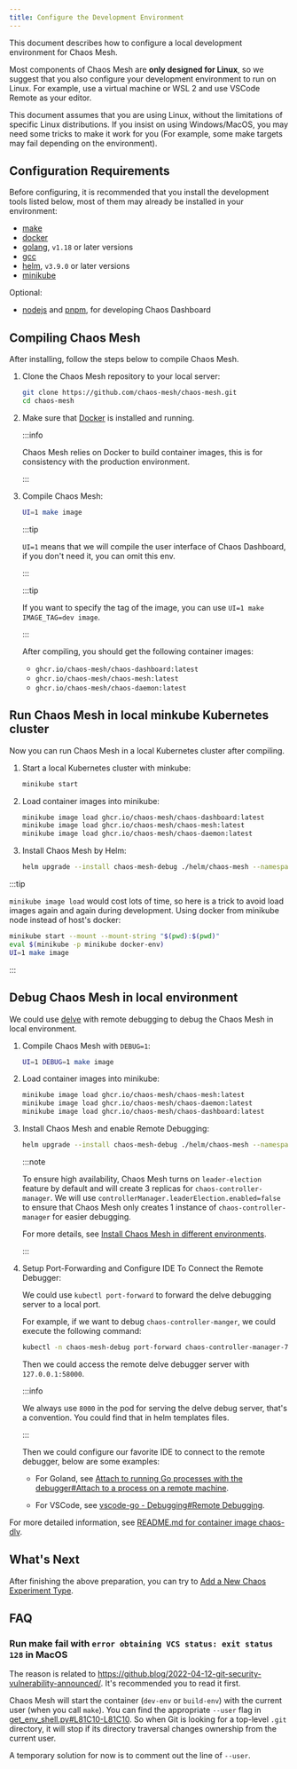 ```yaml
---
title: Configure the Development Environment
---
```


This document describes how to configure a local development environment for Chaos Mesh.

Most components of Chaos Mesh are **only designed for Linux**, so we suggest that you also configure your development environment to run on Linux. For example, use a virtual machine or WSL 2 and use VSCode Remote as your editor.

This document assumes that you are using Linux, without the limitations of specific Linux distributions. If you insist on using Windows/MacOS, you may need some tricks to make it work for you (For example, some make targets may fail depending on the environment).

## Configuration Requirements

Before configuring, it is recommended that you install the development tools listed below, most of them may already be installed in your environment:

- [make](https://www.gnu.org/software/make/)
- [docker](https://docs.docker.com/install/)
- [golang](https://go.dev/doc/install), `v1.18` or later versions
- [gcc](https://gcc.gnu.org/)
- [helm](https://helm.sh/), `v3.9.0` or later versions
- [minikube](https://minikube.sigs.k8s.io/docs/start/)

Optional:

- [nodejs](https://nodejs.org/en/) and [pnpm](https://pnpm.io/), for developing Chaos Dashboard

## Compiling Chaos Mesh

After installing, follow the steps below to compile Chaos Mesh.

1. Clone the Chaos Mesh repository to your local server:

   ```bash
   git clone https://github.com/chaos-mesh/chaos-mesh.git
   cd chaos-mesh
   ```

2. Make sure that [Docker](https://docs.docker.com/install/) is installed and running.

   :::info

   Chaos Mesh relies on Docker to build container images, this is for consistency with the production environment.

   :::

3. Compile Chaos Mesh:

   ```bash
   UI=1 make image
   ```

   :::tip

   `UI=1` means that we will compile the user interface of Chaos Dashboard, if you don't need it, you can omit this env.

   :::

   :::tip

   If you want to specify the tag of the image, you can use `UI=1 make IMAGE_TAG=dev image`.

   :::

   After compiling, you should get the following container images:

   - `ghcr.io/chaos-mesh/chaos-dashboard:latest`
   - `ghcr.io/chaos-mesh/chaos-mesh:latest`
   - `ghcr.io/chaos-mesh/chaos-daemon:latest`

## Run Chaos Mesh in local minkube Kubernetes cluster

Now you can run Chaos Mesh in a local Kubernetes cluster after compiling.

1. Start a local Kubernetes cluster with minkube:

   ```bash
   minikube start
   ```

2. Load container images into minikube:

   ```bash
   minikube image load ghcr.io/chaos-mesh/chaos-dashboard:latest
   minikube image load ghcr.io/chaos-mesh/chaos-mesh:latest
   minikube image load ghcr.io/chaos-mesh/chaos-daemon:latest
   ```

3. Install Chaos Mesh by Helm:

   ```bash
   helm upgrade --install chaos-mesh-debug ./helm/chaos-mesh --namespace=chaos-mesh-debug --create-namespace
   ```

:::tip

`minikube image load` would cost lots of time, so here is a trick to avoid load images again and again during development. Using docker from minikube node instead of host's docker:

```bash
minikube start --mount --mount-string "$(pwd):$(pwd)"
eval $(minikube -p minikube docker-env)
UI=1 make image
```

:::

## Debug Chaos Mesh in local environment

We could use [delve](https://github.com/go-delve/delve) with remote debugging to debug the Chaos Mesh in local environment.

1. Compile Chaos Mesh with `DEBUG=1`:

   ```bash
   UI=1 DEBUG=1 make image
   ```

2. Load container images into minikube:

   ```bash
   minikube image load ghcr.io/chaos-mesh/chaos-mesh:latest
   minikube image load ghcr.io/chaos-mesh/chaos-daemon:latest
   minikube image load ghcr.io/chaos-mesh/chaos-dashboard:latest
   ```

3. Install Chaos Mesh and enable Remote Debugging:

   ```bash
   helm upgrade --install chaos-mesh-debug ./helm/chaos-mesh --namespace=chaos-mesh-debug --create-namespace --set chaosDlv.enable=true --set controllerManager.leaderElection.enabled=false
   ```

   :::note

   To ensure high availability, Chaos Mesh turns on `leader-election` feature by default and will create 3 replicas for `chaos-controller-manager`. We will use `controllerManager.leaderElection.enabled=false` to ensure that Chaos Mesh only creates 1 instance of `chaos-controller-manager` for easier debugging.

   For more details, see [Install Chaos Mesh in different environments](production-installation-using-helm.md#step-4-install-chaos-mesh-in-different-environments).

   :::

4. Setup Port-Forwarding and Configure IDE To Connect the Remote Debugger:

   We could use `kubectl port-forward` to forward the delve debugging server to a local port.

   For example, if we want to debug `chaos-controller-manger`, we could execute the following command:

   ```bash
   kubectl -n chaos-mesh-debug port-forward chaos-controller-manager-766dc8488d-7n5bq 58000:8000
   ```

   Then we could access the remote delve debugger server with `127.0.0.1:58000`.

   :::info

   We always use `8000` in the pod for serving the delve debug server, that's a convention. You could find that in helm templates files.

   :::

   Then we could configure our favorite IDE to connect to the remote debugger, below are some examples:

   - For Goland, see [Attach to running Go processes with the debugger#Attach to a process on a remote machine](https://www.jetbrains.com/help/go/attach-to-running-go-processes-with-debugger.html#attach-to-a-process-on-a-remote-machine).

   - For VSCode, see [vscode-go - Debugging#Remote Debugging](https://github.com/golang/vscode-go/blob/master/docs/debugging.md#remote-debugging).

For more detailed information, see [README.md for container image chaos-dlv](https://github.com/chaos-mesh/chaos-mesh/blob/master/images/chaos-dlv/README.md).

## What's Next

After finishing the above preparation, you can try to [Add a New Chaos Experiment Type](add-new-chaos-experiment-type.md).

## FAQ

### Run make fail with `error obtaining VCS status: exit status 128` in MacOS

The reason is related to <https://github.blog/2022-04-12-git-security-vulnerability-announced/>. It's recommended you to read it first.

Chaos Mesh will start the container (`dev-env` or `build-env`) with the current user (when you call `make`). You can find the appropriate `--user` flag in [get_env_shell.py#L81C10-L81C10](https://github.com/chaos-mesh/chaos-mesh/blob/813b650c02e0b065ae5c4707725c346929ab1847/build/get_env_shell.py#L81C10-L81C10). So when Git is looking for a top-level `.git` directory, it will stop if its directory traversal changes ownership from the current user.

A temporary solution for now is to comment out the line of `--user`.
